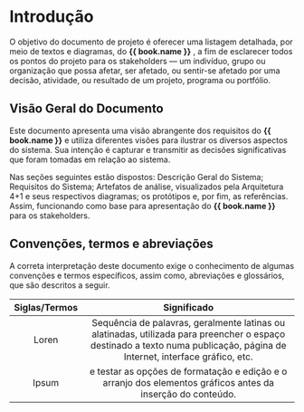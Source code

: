 # Introdução

O objetivo do documento de projeto é oferecer uma listagem detalhada, por meio de textos e diagramas, do **{{ book.name }}** , a fim de esclarecer todos os pontos do projeto para os stakeholders — um  indivíduo,  grupo  ou  organização  que  possa  afetar,  ser  afetado,  ou  sentir-se  afetado por uma decisão, atividade, ou resultado de um projeto, programa ou portfólio.

## Visão Geral do Documento

Este documento apresenta uma visão abrangente dos requisitos do **{{ book.name }}** e utiliza diferentes visões para ilustrar os diversos aspectos do sistema. Sua intenção é capturar e transmitir as decisões significativas que foram tomadas em relação ao sistema. 

Nas seções seguintes estão dispostos: Descrição Geral do Sistema; Requisitos do Sistema; Artefatos de análise, visualizados pela Arquitetura 4+1 e seus respectivos diagramas; os protótipos e, por fim, as referências. Assim, funcionando como base para apresentação do **{{ book.name }}**  para os stakeholders. 
    
## Convenções, termos e abreviações

A correta interpretação deste documento exige o conhecimento de algumas convenções e termos específicos, assim como, abreviações e glossários, que são descritos a seguir.

|Siglas/Termos |Significado|
|:--:|:--:|
|Loren|Sequência de palavras, geralmente latinas ou alatinadas, utilizada para preencher o espaço destinado a texto numa publicação, página de Internet, interface gráfico, etc. |
|Ipsum|e testar as opções de formatação e edição e o arranjo dos elementos gráficos antes da inserção do conteúdo.|